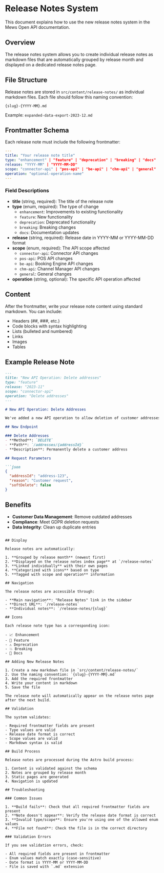 # Release Notes System

This document explains how to use the new release notes system in the Mews Open API documentation.

## Overview

The release notes system allows you to create individual release notes as markdown files that are automatically grouped by release month and displayed on a dedicated release notes page.

## File Structure

Release notes are stored in `src/content/release-notes/` as individual markdown files. Each file should follow this naming convention:

```
{slug}-{YYYY-MM}.md
```

Example: `expanded-data-export-2023-12.md`

## Frontmatter Schema

Each release note must include the following frontmatter:

```yaml
---
title: "Your release note title"
type: "enhancement" | "feature" | "deprecation" | "breaking" | "docs"
release: "YYYY-MM" | "YYYY-MM-DD"
scope: "connector-api" | "pos-api" | "be-api" | "chm-api" | "general"
operation: "optional-operation-name"
---
```

### Field Descriptions

- **title** (string, required): The title of the release note
- **type** (enum, required): The type of change
  - `enhancement`: Improvements to existing functionality
  - `feature`: New functionality
  - `deprecation`: Deprecated functionality
  - `breaking`: Breaking changes
  - `docs`: Documentation updates
- **release** (string, required): Release date in YYYY-MM or YYYY-MM-DD format
- **scope** (enum, required): The API scope affected
  - `connector-api`: Connector API changes
  - `pos-api`: POS API changes
  - `be-api`: Booking Engine API changes
  - `chm-api`: Channel Manager API changes
  - `general`: General changes
- **operation** (string, optional): The specific API operation affected

## Content

After the frontmatter, write your release note content using standard markdown. You can include:

- Headers (##, ###, etc.)
- Code blocks with syntax highlighting
- Lists (bulleted and numbered)
- Links
- Images
- Tables

## Example Release Note

```markdown
---
title: "New API Operation: Delete addresses"
type: "feature"
release: "2023-11"
scope: "connector-api"
operation: "Delete addresses"
---

# New API Operation: Delete Addresses

We've added a new API operation to allow deletion of customer addresses.

## New Endpoint

### Delete Addresses
- **Method**: `DELETE`
- **Path**: `/addresses/{addressId}`
- **Description**: Permanently delete a customer address

## Request Parameters

```json
{
  "addressId": "address-123",
  "reason": "Customer request",
  "softDelete": false
}
```

## Benefits

- **Customer Data Management**: Remove outdated addresses
- **Compliance**: Meet GDPR deletion requests
- **Data Integrity**: Clean up duplicate entries
```

## Display

Release notes are automatically:

1. **Grouped by release month** (newest first)
2. **Displayed on the release notes index page** at `/release-notes`
3. **Linked individually** with their own pages
4. **Categorized with icons** based on type
5. **Tagged with scope and operation** information

## Navigation

The release notes are accessible through:

- **Main navigation**: "Release Notes" link in the sidebar
- **Direct URL**: `/release-notes`
- **Individual notes**: `/release-notes/{slug}`

## Icons

Each release note type has a corresponding icon:

- 📈 Enhancement
- 🚀 Feature
- ⚠️ Deprecation
- 💥 Breaking
- 📝 Docs

## Adding New Release Notes

1. Create a new markdown file in `src/content/release-notes/`
2. Use the naming convention: `{slug}-{YYYY-MM}.md`
3. Add the required frontmatter
4. Write your content in markdown
5. Save the file

The release note will automatically appear on the release notes page after the next build.

## Validation

The system validates:

- Required frontmatter fields are present
- Type values are valid
- Release date format is correct
- Scope values are valid
- Markdown syntax is valid

## Build Process

Release notes are processed during the Astro build process:

1. Content is validated against the schema
2. Notes are grouped by release month
3. Static pages are generated
4. Navigation is updated

## Troubleshooting

### Common Issues

1. **Build fails**: Check that all required frontmatter fields are present
2. **Note doesn't appear**: Verify the release date format is correct
3. **Invalid type/scope**: Ensure you're using one of the allowed enum values
4. **File not found**: Check the file is in the correct directory

### Validation Errors

If you see validation errors, check:

- All required fields are present in frontmatter
- Enum values match exactly (case-sensitive)
- Date format is YYYY-MM or YYYY-MM-DD
- File is saved with `.md` extension 